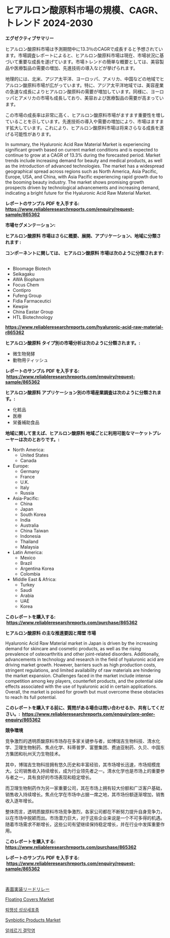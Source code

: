 <p><h1>ヒアルロン酸原料市場の規模、CAGR、トレンド 2024-2030</h1></p><p><strong>エグゼクティブサマリー</strong></p>
<p><p>ヒアルロン酸原料市場は予測期間中に13.3％のCAGRで成長すると予想されています。市場調査レポートによると、ヒアルロン酸原料市場は現在、市場状況に基づいて重要な成長を遂げています。市場トレンドの簡単な概要としては、美容製品や医療製品の需要の増加、先進技術の導入などが挙げられます。</p><p>地理的には、北米、アジア太平洋、ヨーロッパ、アメリカ、中国などの地域でヒアルロン酸原料市場が広がっています。特に、アジア太平洋地域では、美容産業の急速な成長によりヒアルロン酸原料の需要が増加しています。同様に、ヨーロッパとアメリカの市場も成長しており、美容および医療製品の需要が高まっています。</p><p>この市場の成長率は非常に高く、ヒアルロン酸原料市場がますます重要性を増していることを示しています。先進技術の導入や需要の増加により、市場はますます拡大しています。これにより、ヒアルロン酸原料市場は将来さらなる成長を遂げる可能性があります。</p><p>In summary, the Hyaluronic Acid Raw Material Market is experiencing significant growth based on current market conditions and is expected to continue to grow at a CAGR of 13.3% during the forecasted period. Market trends include increasing demand for beauty and medical products, as well as the introduction of advanced technologies. The market has a widespread geographical spread across regions such as North America, Asia Pacific, Europe, USA, and China, with Asia Pacific experiencing rapid growth due to the booming beauty industry. The market shows promising growth prospects driven by technological advancements and increasing demand, indicating a bright future for the Hyaluronic Acid Raw Material Market.</p></p>
<p><strong>レポートのサンプル PDF を入手する: <a href="https://www.reliableresearchreports.com/enquiry/request-sample/865362">https://www.reliableresearchreports.com/enquiry/request-sample/865362</a></strong></p>
<p><strong>市場セグメンテーション:</strong></p>
<p><strong> ヒアルロン酸原料 市場はさらに概要、展開、アプリケーション、地域に分類されます :</strong></p>
<p><strong>コンポーネントに関しては、 ヒアルロン酸原料 市場は次のように分類されます: &nbsp;</strong></p>
<p><ul><li>Bloomage Biotech</li><li>Seikagaku</li><li>AWA Biopharm</li><li>Focus Chem</li><li>Contipro</li><li>Fufeng Group</li><li>Fidia Farmaceutici</li><li>Kewpie</li><li>China Eastar Group</li><li>HTL Biotechnology</li></ul></p>
<p><strong><a href="https://www.reliableresearchreports.com/hyaluronic-acid-raw-material-r865362">https://www.reliableresearchreports.com/hyaluronic-acid-raw-material-r865362</a></strong></p>
<p><strong> ヒアルロン酸原料 タイプ別の市場分析は次のように分類されます。:</strong></p>
<p><ul><li>微生物発酵</li><li>動物用ティッシュ</li></ul></p>
<p><strong>レポートのサンプル PDF を入手する: &nbsp;<a href="https://www.reliableresearchreports.com/enquiry/request-sample/865362">https://www.reliableresearchreports.com/enquiry/request-sample/865362</a></strong></p>
<p><strong> ヒアルロン酸原料 アプリケーション別の市場産業調査は次のように分類されます。:</strong></p>
<p><ul><li>化粧品</li><li>医療</li><li>栄養補助食品</li></ul></p>
<p><strong>地域に関して言えば、ヒアルロン酸原料 地域ごとに利用可能なマーケットプレーヤーは次のとおりです。:</strong></p>
<p><ul>
    <li>
        North America:
        <ul>
            <li>United States</li>
            <li>Canada</li>
        </ul>
    </li>
    <li>
        Europe:
        <ul>
            <li>Germany</li>
            <li>France</li>
            <li>U.K.</li>
            <li>Italy</li>
            <li>Russia</li>
        </ul>
    </li>
    <li>
        Asia-Pacific:
        <ul>
            <li>China</li>
            <li>Japan</li>
            <li>South Korea</li>
            <li>India</li>
            <li>Australia</li>
            <li>China Taiwan</li>
            <li>Indonesia</li>
            <li>Thailand</li>
            <li>Malaysia</li>
        </ul>
    </li>
    <li>
        Latin America:
        <ul>
            <li>Mexico</li>
            <li>Brazil</li>
            <li>Argentina Korea</li>
            <li>Colombia</li>
        </ul>
    </li>
    <li>
        Middle East & Africa:
        <ul>
            <li>Turkey</li>
            <li>Saudi</li>
            <li>Arabia</li>
            <li>UAE</li>
            <li>Korea</li>
        </ul>
    </li>
    </ul></p>
<p><strong>このレポートを購入する: &nbsp;<a href="https://www.reliableresearchreports.com/purchase/865362">https://www.reliableresearchreports.com/purchase/865362</a></strong></p>
<p><strong>ヒアルロン酸原料 の主な推進要因と障壁 市場</strong></p>
<p><p>Hyaluronic Acid Raw Material market in Japan is driven by the increasing demand for skincare and cosmetic products, as well as the rising prevalence of osteoarthritis and other joint-related disorders. Additionally, advancements in technology and research in the field of hyaluronic acid are driving market growth. However, barriers such as high production costs, stringent regulations, and limited availability of raw materials are hindering the market expansion. Challenges faced in the market include intense competition among key players, counterfeit products, and the potential side effects associated with the use of hyaluronic acid in certain applications. Overall, the market is poised for growth but must overcome these obstacles to reach its full potential.</p></p>
<p><strong>このレポートを購入する前に、質問がある場合は問い合わせるか、共有してください。:&nbsp; <a href="https://www.reliableresearchreports.com/enquiry/pre-order-enquiry/865362">https://www.reliableresearchreports.com/enquiry/pre-order-enquiry/865362</a></strong></p>
<p><strong>競争環境</strong></p>
<p><p>竞争激烈的透明质酸原料市场存在多家关键参与者，如博瑞吉生物科技、清水化学、卫理生物制药、焦点化学、科蒂普罗、富豐集团、费迪亚制药、久贝、中国东方集团和杭州天力生物技术。</p><p>其中，博瑞吉生物科技拥有悠久历史和丰富经验，其市场增长迅速，市场规模庞大。公司销售收入持续增长，成为行业领先者之一。清水化学也是市场上的重要参与者之一，具有良好的市场表现和稳定增长。</p><p>而卫理生物制药作为另一家重要公司，其在市场上拥有较大份额和广泛客户基础，销售收入持续增长。焦点化学在市场中占据一席之地，其市场份额逐渐增加，销售收入逐年增长。</p><p>整体而言，透明质酸原料市场竞争激烈，各家公司都在不断努力提升自身竞争力，以在市场中脱颖而出。市场潜力巨大，对于这些企业来说是一个不可多得的机遇。随着市场需求不断增长，这些公司有望继续保持稳定增长，并在行业中发挥重要作用。</p></p>
<p><strong>このレポートを購入する: &nbsp; <a href="https://www.reliableresearchreports.com/purchase/865362">https://www.reliableresearchreports.com/purchase/865362</a></strong></p>
<p><strong>レポートのサンプル PDF を入手する: &nbsp;<a href="https://www.reliableresearchreports.com/enquiry/request-sample/865362">https://www.reliableresearchreports.com/enquiry/request-sample/865362</a></strong><strong></strong></p>
<p>&nbsp;</p>
<p><p><a href="https://github.com/AriMuller2009/Market-Research-Report-List-1/blob/main/396581433208.md">表面実装リードリレー</a></p><p><a href="https://www.linkedin.com/pulse/floating-covers-market-challenges-opportunities-growth-drivers-johqf?trackingId=qFzz4Hj1CepDLIPiJFcrbg%3D%3D">Floating Covers Market</a></p><p><a href="https://github.com/JeromeRtyau89966/Market-Research-Report-List-1/blob/main/848359220809.md">퇴행성 성상세포종</a></p><p><a href="https://www.linkedin.com/pulse/synbiotic-products-market-centers-aspects-growth-share-opportunity-shnsf?trackingId=VRLbyfA4NcBIeDqylHG3Mw%3D%3D">Synbiotic Products Market</a></p><p><a href="https://github.com/TimmyMann6767/Market-Research-Report-List-1/blob/main/797635920808.md">알레르기 결막염</a></p></p>